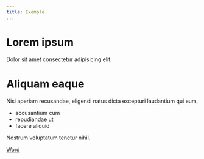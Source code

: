 ```yaml
---
title: Exemple
...
```


# Lorem ipsum

Dolor sit amet consectetur adipisicing elit. 

# Aliquam eaque 

Nisi aperiam recusandae, eligendi natus dicta excepturi laudantium qui eum, 

- accusantium cum 
- repudiandae ut 
- facere aliquid 

Nostrum voluptatum tenetur nihil.

[Word](http://localhost:80/pdf/index.docx)